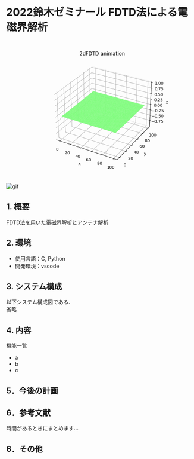 # 2022鈴木ゼミナール FDTD法による電磁界解析

![gif](ゼミナール/2dFDTD_3d_thr.gif)
![gif](ゼミナール/array_30deg.gif)


## 1. 概要
FDTD法を用いた電磁界解析とアンテナ解析

## 2. 環境
- 使用言語：C, Python
- 開発環境：vscode

## 3. システム構成
以下システム構成図である.  
省略

## 4. 内容
機能一覧
- a
- b
- c

## 5．今後の計画

## 6．参考文献
時間があるときにまとめます...

## 6．その他

